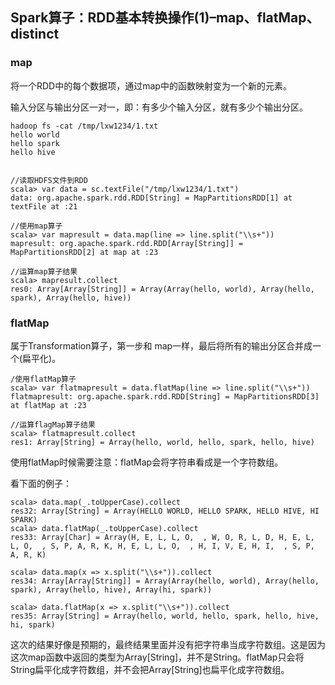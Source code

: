 ## Spark算子：RDD基本转换操作(1)–map、flatMap、distinct

### map

将一个RDD中的每个数据项，通过map中的函数映射变为一个新的元素。

输入分区与输出分区一对一，即：有多少个输入分区，就有多少个输出分区。

```
hadoop fs -cat /tmp/lxw1234/1.txt
hello world
hello spark
hello hive
 
 
//读取HDFS文件到RDD
scala> var data = sc.textFile("/tmp/lxw1234/1.txt")
data: org.apache.spark.rdd.RDD[String] = MapPartitionsRDD[1] at textFile at :21
 
//使用map算子
scala> var mapresult = data.map(line => line.split("\\s+"))
mapresult: org.apache.spark.rdd.RDD[Array[String]] = MapPartitionsRDD[2] at map at :23
 
//运算map算子结果
scala> mapresult.collect
res0: Array[Array[String]] = Array(Array(hello, world), Array(hello, spark), Array(hello, hive))

```

### flatMap

属于Transformation算子，第一步和 map一样，最后将所有的输出分区合并成一个(扁平化)。
```
/使用flatMap算子
scala> var flatmapresult = data.flatMap(line => line.split("\\s+"))
flatmapresult: org.apache.spark.rdd.RDD[String] = MapPartitionsRDD[3] at flatMap at :23
 
//运算flagMap算子结果
scala> flatmapresult.collect
res1: Array[String] = Array(hello, world, hello, spark, hello, hive)
```

使用flatMap时候需要注意：flatMap会将字符串看成是一个字符数组。

看下面的例子：
```
scala> data.map(_.toUpperCase).collect
res32: Array[String] = Array(HELLO WORLD, HELLO SPARK, HELLO HIVE, HI SPARK)
scala> data.flatMap(_.toUpperCase).collect
res33: Array[Char] = Array(H, E, L, L, O,  , W, O, R, L, D, H, E, L, L, O,  , S, P, A, R, K, H, E, L, L, O,  , H, I, V, E, H, I,  , S, P, A, R, K)

scala> data.map(x => x.split("\\s+")).collect
res34: Array[Array[String]] = Array(Array(hello, world), Array(hello, spark), Array(hello, hive), Array(hi, spark))
 
scala> data.flatMap(x => x.split("\\s+")).collect
res35: Array[String] = Array(hello, world, hello, spark, hello, hive, hi, spark)

```
这次的结果好像是预期的，最终结果里面并没有把字符串当成字符数组。这是因为这次map函数中返回的类型为Array[String]，并不是String。flatMap只会将String扁平化成字符数组，并不会把Array[String]也扁平化成字符数组。
